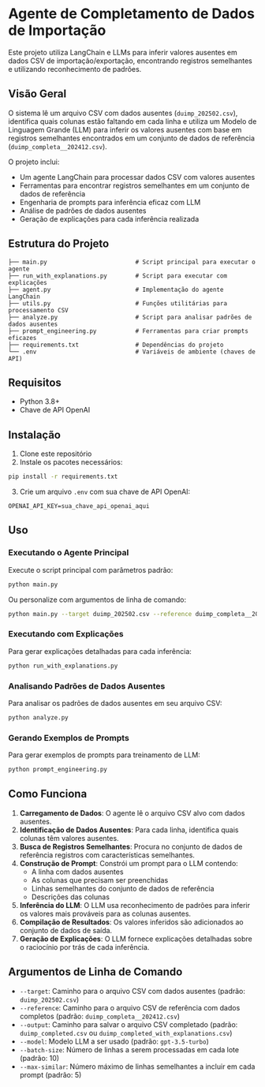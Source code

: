 # Agente de Completamento de Dados de Importação

Este projeto utiliza LangChain e LLMs para inferir valores ausentes em dados CSV de importação/exportação, encontrando registros semelhantes e utilizando reconhecimento de padrões.

## Visão Geral

O sistema lê um arquivo CSV com dados ausentes (`duimp_202502.csv`), identifica quais colunas estão faltando em cada linha e utiliza um Modelo de Linguagem Grande (LLM) para inferir os valores ausentes com base em registros semelhantes encontrados em um conjunto de dados de referência (`duimp_completa__202412.csv`).

O projeto inclui:
- Um agente LangChain para processar dados CSV com valores ausentes
- Ferramentas para encontrar registros semelhantes em um conjunto de dados de referência
- Engenharia de prompts para inferência eficaz com LLM
- Análise de padrões de dados ausentes
- Geração de explicações para cada inferência realizada

## Estrutura do Projeto

```
├── main.py                         # Script principal para executar o agente
├── run_with_explanations.py        # Script para executar com explicações
├── agent.py                        # Implementação do agente LangChain
├── utils.py                        # Funções utilitárias para processamento CSV
├── analyze.py                      # Script para analisar padrões de dados ausentes
├── prompt_engineering.py           # Ferramentas para criar prompts eficazes
├── requirements.txt                # Dependências do projeto
└── .env                            # Variáveis de ambiente (chaves de API)
```

## Requisitos

- Python 3.8+
- Chave de API OpenAI

## Instalação

1. Clone este repositório
2. Instale os pacotes necessários:

```bash
pip install -r requirements.txt
```

3. Crie um arquivo `.env` com sua chave de API OpenAI:

```
OPENAI_API_KEY=sua_chave_api_openai_aqui
```

## Uso

### Executando o Agente Principal

Execute o script principal com parâmetros padrão:

```bash
python main.py
```

Ou personalize com argumentos de linha de comando:

```bash
python main.py --target duimp_202502.csv --reference duimp_completa__202412.csv --output duimp_completed.csv --model gpt-3.5-turbo
```

### Executando com Explicações

Para gerar explicações detalhadas para cada inferência:

```bash
python run_with_explanations.py
```

### Analisando Padrões de Dados Ausentes

Para analisar os padrões de dados ausentes em seu arquivo CSV:

```bash
python analyze.py
```

### Gerando Exemplos de Prompts

Para gerar exemplos de prompts para treinamento de LLM:

```bash
python prompt_engineering.py
```

## Como Funciona

1. **Carregamento de Dados**: O agente lê o arquivo CSV alvo com dados ausentes.
2. **Identificação de Dados Ausentes**: Para cada linha, identifica quais colunas têm valores ausentes.
3. **Busca de Registros Semelhantes**: Procura no conjunto de dados de referência registros com características semelhantes.
4. **Construção de Prompt**: Constrói um prompt para o LLM contendo:
   - A linha com dados ausentes
   - As colunas que precisam ser preenchidas
   - Linhas semelhantes do conjunto de dados de referência
   - Descrições das colunas
5. **Inferência do LLM**: O LLM usa reconhecimento de padrões para inferir os valores mais prováveis para as colunas ausentes.
6. **Compilação de Resultados**: Os valores inferidos são adicionados ao conjunto de dados de saída.
7. **Geração de Explicações**: O LLM fornece explicações detalhadas sobre o raciocínio por trás de cada inferência.

## Argumentos de Linha de Comando

- `--target`: Caminho para o arquivo CSV com dados ausentes (padrão: `duimp_202502.csv`)
- `--reference`: Caminho para o arquivo CSV de referência com dados completos (padrão: `duimp_completa__202412.csv`)
- `--output`: Caminho para salvar o arquivo CSV completado (padrão: `duimp_completed.csv` ou `duimp_completed_with_explanations.csv`)
- `--model`: Modelo LLM a ser usado (padrão: `gpt-3.5-turbo`)
- `--batch-size`: Número de linhas a serem processadas em cada lote (padrão: 10)
- `--max-similar`: Número máximo de linhas semelhantes a incluir em cada prompt (padrão: 5) 